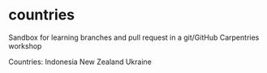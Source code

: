# countries


Sandbox for learning branches and pull request in a git/GitHub Carpentries workshop


Countries:
Indonesia
New Zealand
Ukraine
